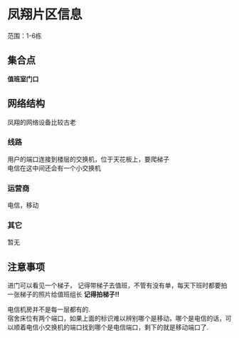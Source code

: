 # 凤翔片区信息
范围：1-6栋
## 集合点
**值班室门口**
## 网络结构
凤翔的网络设备比较古老
### 线路
用户的端口连接到楼层的交换机，位于天花板上，要爬梯子     \
电信在这中间还会有一个小交换机
### 运营商
电信，移动
### 其它
暂无
## 注意事项
进门可以看见一个梯子，
记得带梯子去值班，不管有没有单，每天下班时都要拍一张梯子的照片给值班组长
**记得拍梯子!!**

电信机房并不是每一层都有的.\
宿舍床位有两个端口，如果上面的标识难以辨别哪个是移动，哪个是电信的话，可以顺着电信小交换机的端口找到哪个是电信端口，剩下的就是移动端口了.






